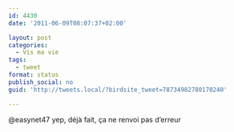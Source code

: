 ```yaml
---
id: 4430
date: '2011-06-09T08:07:37+02:00'

layout: post
categories:
  - Vis ma vie
tags:
  - tweet
format: status
publish_social: no
guid: 'http://tweets.local/?birdsite_tweet=78734982780170240'

---
```


@easynet47 yep, déjà fait, ça ne renvoi pas d’erreur